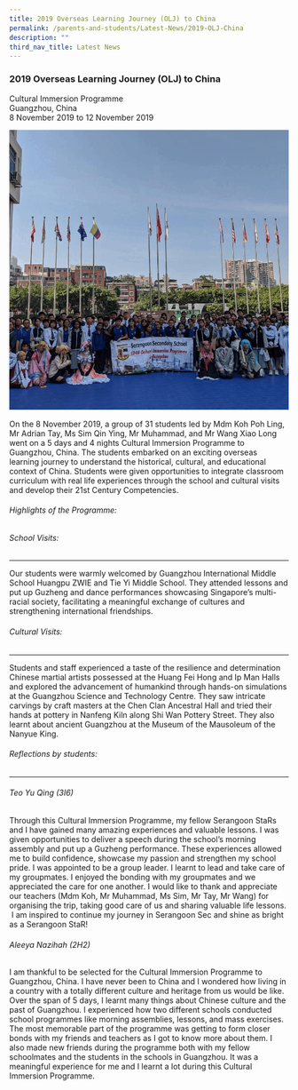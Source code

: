 ```yaml
---
title: 2019 Overseas Learning Journey (OLJ) to China
permalink: /parents-and-students/Latest-News/2019-OLJ-China
description: ""
third_nav_title: Latest News
---
```

### 2019 Overseas Learning Journey (OLJ) to China

Cultural Immersion Programme <br>
Guangzhou, China <br>
8 November 2019 to 12 November 2019

![](/images/OLG%20China.gif)

On the 8 November 2019, a group of 31 students led by Mdm Koh Poh Ling, Mr Adrian Tay, Ms Sim Qin Ying, Mr Muhammad, and Mr Wang Xiao Long went on a 5 days and 4 nights Cultural Immersion Programme to Guangzhou, China. The students embarked on an exciting overseas learning journey to understand the historical, cultural, and educational context of China. Students were given opportunities to integrate classroom curriculum with real life experiences through the school and cultural visits and develop their 21st Century Competencies.

###### Highlights of the Programme:

###### School Visits:
------------------------------------------------------------------
Our students were warmly welcomed by Guangzhou International Middle School Huangpu ZWIE and Tie Yi Middle School. They attended lessons and put up Guzheng and dance performances showcasing Singapore’s multi-racial society, facilitating a meaningful exchange of cultures and strengthening international friendships.

###### Cultural Visits:
------------------------------------------------------------------
Students and staff experienced a taste of the resilience and determination Chinese martial artists possessed at the Huang Fei Hong and Ip Man Halls and explored the advancement of humankind through hands-on simulations at the Guangzhou Science and Technology Centre. They saw intricate carvings by craft masters at the Chen Clan Ancestral Hall and tried their hands at pottery in Nanfeng Kiln along Shi Wan Pottery Street. They also learnt about ancient Guangzhou at the Museum of the Mausoleum of the Nanyue King.

###### Reflections by students:
------------------------------------------------------------------
###### Teo Yu Qing (3I6)
Through this Cultural Immersion Programme, my fellow Serangoon StaRs and I have gained many amazing experiences and valuable lessons. I was given opportunities to deliver a speech during the school’s morning assembly and put up a Guzheng performance. These experiences allowed me to build confidence, showcase my passion and strengthen my school pride. I was appointed to be a group leader. I learnt to lead and take care of my groupmates. I enjoyed the bonding with my groupmates and we appreciated the care for one another. I would like to thank and appreciate our teachers (Mdm Koh, Mr Muhammad, Ms Sim, Mr Tay, Mr Wang) for organising the trip, taking good care of us and sharing valuable life lessons.  I am inspired to continue my journey in Serangoon Sec and shine as bright as a Serangoon StaR!

###### Aleeya Nazihah (2H2)
I am thankful to be selected for the Cultural Immersion Programme to Guangzhou, China. I have never been to China and I wondered how living in a country with a totally different culture and heritage from us would be like. Over the span of 5 days, I learnt many things about Chinese culture and the past of Guangzhou. I experienced how two different schools conducted school programmes like morning assemblies, lessons, and mass exercises. The most memorable part of the programme was getting to form closer bonds with my friends and teachers as I got to know more about them. I also made new friends during the programme both with my fellow schoolmates and the students in the schools in Guangzhou. It was a meaningful experience for me and I learnt a lot during this Cultural Immersion Programme.